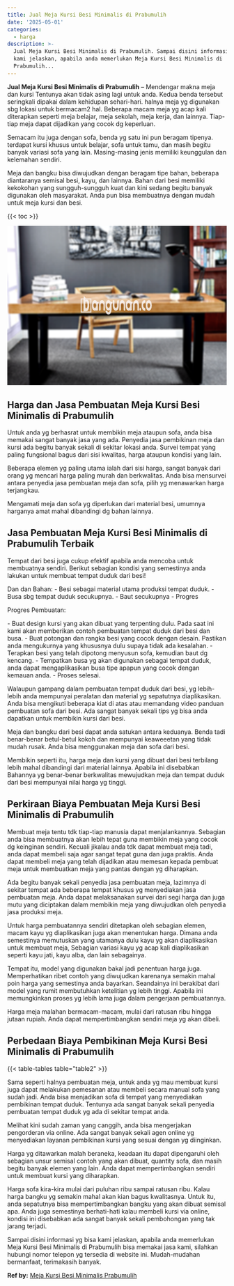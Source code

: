 ```yaml
---
title: Jual Meja Kursi Besi Minimalis di Prabumulih
date: '2025-05-01'
categories:
  - harga
description: >-
  Jual Meja Kursi Besi Minimalis di Prabumulih. Sampai disini informasi yg bisa
  kami jelaskan, apabila anda memerlukan Meja Kursi Besi Minimalis di
  Prabumulih...
---
```


**Jual Meja Kursi Besi Minimalis di Prabumulih** – Mendengar makna meja dan kursi Tentunya akan tidak asing lagi untuk anda. Kedua benda tersebut seringkali dipakai dalam kehidupan sehari-hari. halnya meja yg digunakan sbg lokasi untuk bermacam2 hal. Beberapa macam meja yg acap kali diterapkan seperti meja belajar, meja sekolah, meja kerja, dan lainnya. Tiap-tiap meja dapat dijadikan yang cocok dg keperluan.

Semacam itu juga dengan sofa, benda yg satu ini pun beragam tipenya. terdapat kursi khusus untuk belajar, sofa untuk tamu, dan masih begitu banyak variasi sofa yang lain. Masing-masing jenis memiliki keunggulan dan kelemahan sendiri.

Meja dan bangku bisa diwujudkan dengan beragam tipe bahan, beberapa diantaranya semisal besi, kayu, dan lainnya. Bahan dari besi memiliki kekokohan yang sungguh-sungguh kuat dan kini sedang begitu banyak digunakan oleh masyarakat. Anda pun bisa membuatnya dengan mudah untuk meja kursi dan besi.

{{< toc >}}

![Jual Meja Kursi Besi Minimalis di Prabumulih](/images/jual-meja-besi-murah10.png)

## Harga dan Jasa Pembuatan Meja Kursi Besi Minimalis di Prabumulih

Untuk anda yg berhasrat untuk membikin meja ataupun sofa, anda bisa memakai sangat banyak jasa yang ada. Penyedia jasa pembikinan meja dan kursi ada begitu banyak sekali di sekitar lokasi anda. Survei tempat yang paling fungsional bagus dari sisi kwalitas, harga ataupun kondisi yang lain.

Beberapa elemen yg paling utama ialah dari sisi harga, sangat banyak dari orang yg mencari harga paling murah dan berkwalitas. Anda bisa mensurvei antara penyedia jasa pembuatan meja dan sofa, pilih yg menawarkan harga terjangkau.

Mengamati meja dan sofa yg diperlukan dari material besi, umumnya harganya amat mahal dibandingi dg bahan lainnya.

## Jasa Pembuatan Meja Kursi Besi Minimalis di Prabumulih Terbaik

Tempat dari besi juga cukup efektif apabila anda mencoba untuk membuatnya sendiri. Berikut sebagian kondisi yang semestinya anda lakukan untuk membuat tempat duduk dari besi!

Dan dan Bahan: - Besi sebagai material utama produksi tempat duduk. - Busa sbg tempat duduk secukupnya. - Baut secukupnya - Progres

Progres Pembuatan:

\- Buat design kursi yang akan dibuat yang terpenting dulu. Pada saat ini kami akan memberikan contoh pembuatan tempat duduk dari besi dan busa. - Buat potongan dan rangka besi yang cocok dengan desain. Pastikan anda mengukurnya yang khususnya dulu supaya tidak ada kesalahan. - Terapkan besi yang telah dipotong menyusun sofa, kemudian baut dg kencang. - Tempatkan busa yg akan digunakan sebagai tempat duduk, anda dapat mengaplikasikan busa tipe apapun yang cocok dengan kemauan anda. - Proses selesai.

Walaupun gampang dalam pembuatan tempat duduk dari besi, yg lebih-lebih anda mempunyai peralatan dan material yg sepatutnya diaplikasikan. Anda bisa mengikuti beberapa kiat di atas atau memandang video panduan pembuatan sofa dari besi. Ada sangat banyak sekali tips yg bisa anda dapatkan untuk membikin kursi dari besi.

Meja dan bangku dari besi dapat anda satukan antara keduanya. Benda tadi benar-benar betul-betul kokoh dan mempunyai keaweeetan yang tidak mudah rusak. Anda bisa menggunakan meja dan sofa dari besi.

Membikin seperti itu, harga meja dan kursi yang dibuat dari besi terbilang lebih mahal dibandingi dari material lainnya. Apabila ini disebabkan Bahannya yg benar-benar berkwalitas mewujudkan meja dan tempat duduk dari besi mempunyai nilai harga yg tinggi.

## Perkiraan Biaya Pembuatan Meja Kursi Besi Minimalis di Prabumulih

Membuat meja tentu tdk tiap-tiap manusia dapat menjalankannya. Sebagian anda bisa membuatnya akan lebih tepat guna membikin meja yang cocok dg keinginan sendiri. Kecuali jikalau anda tdk dapat membuat meja tadi, anda dapat membeli saja agar sangat tepat guna dan juga praktis. Anda dapat membeli meja yang telah dijadikan atau memesan kepada pembuat meja untuk membuatkan meja yang pantas dengan yg diharapkan.

Ada begitu banyak sekali penyedia jasa pembuatan meja, lazimnya di sekitar tempat ada beberapa tempat khusus yg menyediakan jasa pembuatan meja. Anda dapat melaksanakan survei dari segi harga dan juga mutu yang diciptakan dalam membikin meja yang diwujudkan oleh penyedia jasa produksi meja.

Untuk harga pembuatannya sendiri ditetapkan oleh sebagian elemen, macam kayu yg diaplikasikan juga akan menentukan harga. Dimana anda semestinya memutuskan yang utamanya dulu kayu yg akan diaplikasikan untuk membuat meja, Sebagian variasi kayu yg acap kali diaplikasikan seperti kayu jati, kayu alba, dan lain sebagainya.

Tempat itu, model yang digunakan bakal jadi penentuan harga juga. Memperhatikan ribet contoh yang diwujudkan karenanya semakin mahal poin harga yang semestinya anda bayarkan. Seandainya ini berakibat dari model yang rumit membutuhkan ketelitian yg lebih tinggi. Apabila ini memungkinkan proses yg lebih lama juga dalam pengerjaan pembuatannya.

Harga meja malahan bermacam-macam, mulai dari ratusan ribu hingga jutaan rupiah. Anda dapat mempertimbangkan sendiri meja yg akan dibeli.

## Perbedaan Biaya Pembikinan Meja Kursi Besi Minimalis di Prabumulih

{{< table-tables table="table2" >}}

Sama seperti halnya pembuatan meja, untuk anda yg mau membuat kursi juga dapat melakukan pemesanan atau membeli secara manual sofa yang sudah jadi. Anda bisa menjadikan sofa di tempat yang menyediakan pembikinan tempat duduk. Tentunya ada sangat banyak sekali penyedia pembuatan tempat duduk yg ada di sekitar tempat anda.

Melihat kini sudah zaman yang canggih, anda bisa mengerjakan pengorderan via online. Ada sangat banyak sekali agen online yg menyediakan layanan pembikinan kursi yang sesuai dengan yg diinginkan.

Harga yg ditawarkan malah beraneka, keadaan itu dapat dipengaruhi oleh sebagian unsur semisal contoh yang akan dibuat, quantity sofa, dan masih begitu banyak elemen yang lain. Anda dapat mempertimbangkan sendiri untuk membuat kursi yang diharapkan.

Harga sofa kira-kira mulai dari puluhan ribu sampai ratusan ribu. Kalau harga bangku yg semakin mahal akan kian bagus kwalitasnya. Untuk itu, anda sepatutnya bisa mempertimbangkan bangku yang akan dibuat semisal apa. Anda juga semestinya berhati-hati kalau membeli kursi via online, kondisi ini disebabkan ada sangat banyak sekali pembohongan yang tak jarang terjadi.

Sampai disini informasi yg bisa kami jelaskan, apabila anda memerlukan Meja Kursi Besi Minimalis di Prabumulih bisa memakai jasa kami, silahkan hubungi nomor telepon yg tersedia di website ini. Mudah-mudahan bermanfaat, terimakasih banyak.

**Ref by:** [Meja Kursi Besi Minimalis Prabumulih](https://id.wikipedia.org/wiki/Meja)
